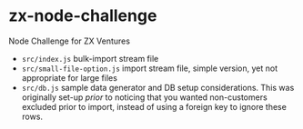 # zx-node-challenge
Node Challenge for ZX Ventures

- `src/index.js` bulk-import stream file
- `src/small-file-option.js` import stream file, simple version, yet not appropriate for large files
- `src/db.js` sample data generator and DB setup considerations. This was originally set-up _prior_ to noticing that you wanted non-customers excluded prior to import, instead of using a foreign key to ignore these rows.